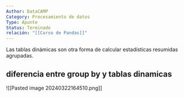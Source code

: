 ```yaml
---
Author: DataCAMP
Category: Procesamiento de datos
Type: Apunte
Status: Terminado
relación: "[[Curso de Pandas]]"
---
```

Las tablas dinámicas son otra forma de calcular estadísticas resumidas agrupadas. 

## diferencia entre group by y tablas dinamicas
![[Pasted image 20240322164510.png]]
